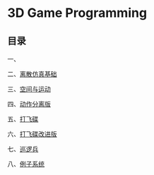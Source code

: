# 3D Game Programming

## 目录

一、

二、[离散仿真基础](2-离散仿真引擎基础/README.md)

三、[空间与运动](3-空间与运动/README.md)

四、[动作分离版](4-动作分离版/README.md)

五、[打飞碟](5-UFO/README.md)

六、[打飞碟改进版](6-UFO改进版/README.md)

七、[巡逻兵](7-巡逻兵/README.md)

八、[例子系统](8-粒子系统/README.md)